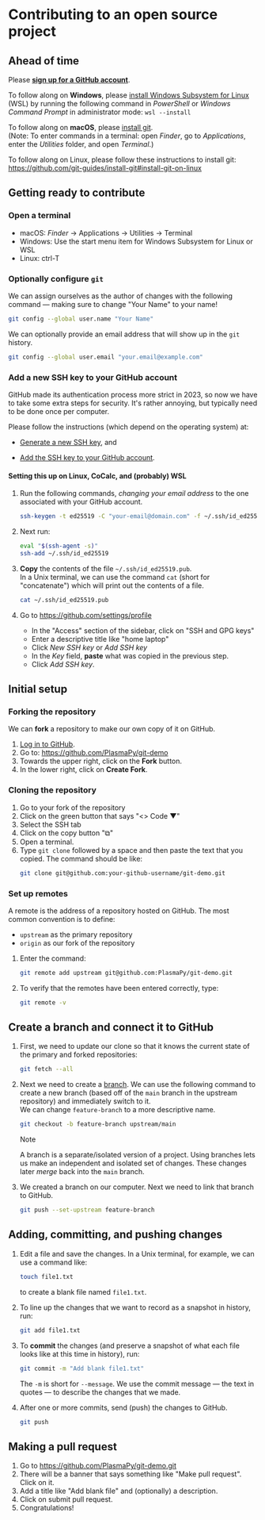 # Contributing to an open source project

## Ahead of time

Please [**sign up for a GitHub account**](https://github.com/signup).

To follow along on **Windows**, please [install Windows Subsystem for Linux](https://learn.microsoft.com/en-us/windows/wsl/install#install-wsl-command) (WSL)
by running the following command in _PowerShell_ or _Windows Command Prompt_ in administrator mode:
`wsl --install`

To follow along on **macOS**, please [install git](https://github.com/git-guides/install-git#install-git-on-mac).  
(Note: To enter commands in a terminal: open _Finder_, go to _Applications_,
enter the _Utilities_ folder, and open _Terminal_.)

To follow along on Linux, please follow these instructions to install git: https://github.com/git-guides/install-git#install-git-on-linux

## Getting ready to contribute

### Open a terminal

 - macOS: _Finder_ → Applications → Utilities → Terminal
 - Windows: Use the start menu item for Windows Subsystem for Linux or WSL
 - Linux: ctrl-T

### Optionally configure `git`

We can assign ourselves as the author of changes with the following command
— making sure to change "Your Name" to your name!

```bash
git config --global user.name "Your Name"
```

We can optionally provide an email address that will show up in the 
`git` history.  

```bash
git config --global user.email "your.email@example.com"
```

### Add a new SSH key to your GitHub account

GitHub made its authentication process more strict in 2023, so now we 
have to take some extra steps for security. 
It's rather annoying, but typically need to be done once per computer. 

Please follow the instructions (which depend on the operating system) at: 

 - [Generate a new SSH key](https://docs.github.com/en/authentication/connecting-to-github-with-ssh/generating-a-new-ssh-key-and-adding-it-to-the-ssh-agent), and

 - [Add the SSH key to your GitHub account](https://docs.github.com/en/authentication/connecting-to-github-with-ssh/adding-a-new-ssh-key-to-your-github-account?platform=linux&tool=webui).


#### Setting this up on Linux, CoCalc, and (probably) WSL

1. Run the following commands, _changing your email address_ to the one 
   associated with your GitHub account.

   ```bash
   ssh-keygen -t ed25519 -C "your-email@domain.com" -f ~/.ssh/id_ed25519 -N ""
   ```
   
2. Next run: 
   ```bash   
   eval "$(ssh-agent -s)"
   ssh-add ~/.ssh/id_ed25519
   ```

3. **Copy** the contents of the file `~/.ssh/id_ed25519.pub`.  
   In a Unix terminal, we can use the command `cat` (short for "concatenate")
   which will print out the contents of a file.

   ```bash
   cat ~/.ssh/id_ed25519.pub
   ```
   
4. Go to https://github.com/settings/profile
   - In the "Access" section of the sidebar, click on "SSH and GPG keys"
   - Enter a descriptive title like "home laptop"
   - Click _New SSH key_ or _Add SSH key_
   - In the _Key_ field, **paste** what was copied in the previous step.
   - Click _Add SSH key_.  

## Initial setup

### Forking the repository

We can **fork** a repository to make our own copy of it on GitHub.

1. [Log in to GitHub](https://github.com/login).
2. Go to: https://github.com/PlasmaPy/git-demo
3. Towards the upper right, click on the **Fork** button.
4. In the lower right, click on **Create Fork**.

### Cloning the repository

1. Go to your fork of the repository
2. Click on the green button that says "<> Code ▼"
3. Select the SSH tab
4. Click on the copy button "⧉"
5. Open a terminal.
6. Type `git clone` followed by a space and then paste the text that you copied.
   The command should be like:
   ```bash
   git clone git@github.com:your-github-username/git-demo.git
   ```

### Set up remotes

A remote is the address of a repository hosted on GitHub. 
The most common convention is to define:
 - `upstream` as the primary repository
 - `origin` as our fork of the repository 

1. Enter the command:
   ```bash
   git remote add upstream git@github.com:PlasmaPy/git-demo.git
   ``` 
   
2. To verify that the remotes have been entered correctly, type:
   ```bash
   git remote -v
   ``` 
   
## Create a branch and connect it to GitHub

1. First, we need to update our clone so that it knows the current state of the primary and forked repositories:
   ```bash
   git fetch --all
   ```
   
2. Next we need to create a [branch](https://docs.github.com/en/pull-requests/collaborating-with-pull-requests/proposing-changes-to-your-work-with-pull-requests/about-branches). 
   We can use the following command to create a new branch 
   (based off of the `main` branch in the upstream repository)
   and immediately switch to it.  
   We can change `feature-branch` to a more descriptive name.
   ```bash
   git checkout -b feature-branch upstream/main 
   ```
 
   > [!NOTE]
   > A branch is a separate/isolated version of a project.
   > Using branches lets us make an independent and isolated set of changes. 
   > These changes later _merge_ back into the `main` branch.

3. We created a branch on our computer. 
   Next we need to link that branch to GitHub.
   ```bash
   git push --set-upstream feature-branch 
   ```

## Adding, committing, and pushing changes

1. Edit a file and save the changes.
   In a Unix terminal, for example, we can use a command like:
   ```bash 
   touch file1.txt
   ```
   to create a blank file named `file1.txt`.
   
2. To line up the changes that we want to record as a snapshot in history, run: 
   ```bash 
   git add file1.txt
   ```

3. To **commit** the changes (and preserve a snapshot of what each file looks like at this time in history), run:
   ```bash
   git commit -m "Add blank file1.txt"
   ```
   The `-m` is short for `--message`. We use the commit message — the 
   text in quotes — to describe the changes that we made.

4. After one or more commits, send (push) the changes to GitHub.
   ```bash
   git push
   ```

## Making a pull request

1. Go to https://github.com/PlasmaPy/git-demo.git
2. There will be a banner that says something like "Make pull request". Click on it.
3. Add a title like "Add blank file" and (optionally) a description.
4. Click on submit pull request.  
5. Congratulations!
